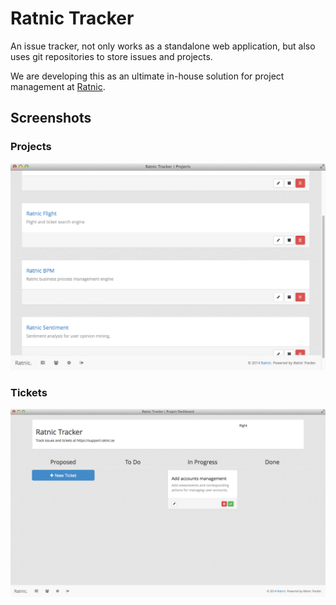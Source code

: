 # Ratnic Tracker

An issue tracker, not only works as a standalone web application, but also uses git repositories to store issues and projects.

We are developing this as an ultimate in-house solution for project management at [Ratnic](http://ratnic.se).

## Screenshots

### Projects
![Screenshot #2](./public/docs/images/tracker_screenshot_2.png "Tracker Screenshot #2")

### Tickets
![Screenshot #3](./public/docs/images/tracker_screenshot_3.png "Tracker Screenshot #3")